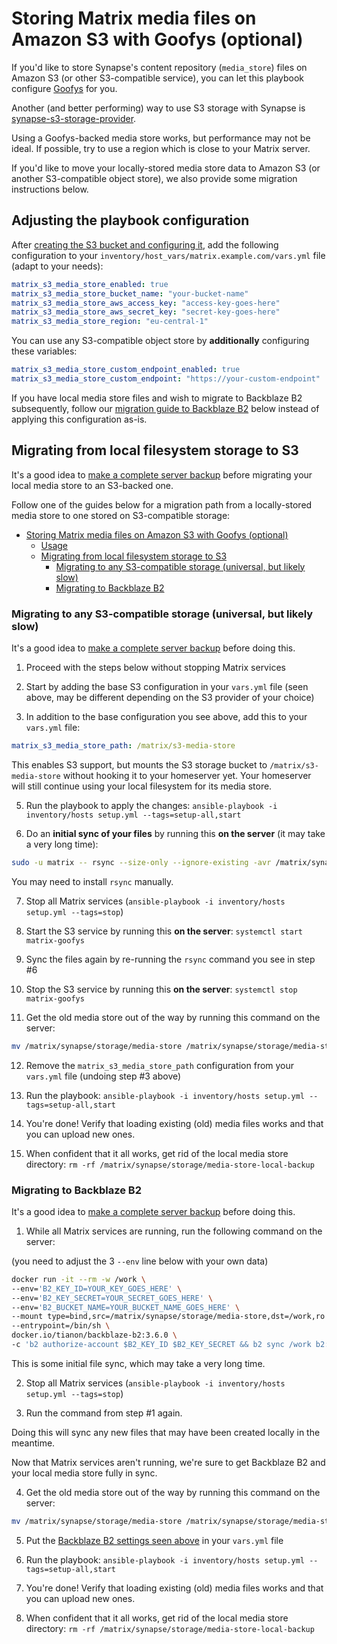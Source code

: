 # Storing Matrix media files on Amazon S3 with Goofys (optional)

If you'd like to store Synapse's content repository (`media_store`) files on Amazon S3 (or other S3-compatible service),
you can let this playbook configure [Goofys](https://github.com/kahing/goofys) for you.

Another (and better performing) way to use S3 storage with Synapse is [synapse-s3-storage-provider](configuring-playbook-synapse-s3-storage-provider.md).

Using a Goofys-backed media store works, but performance may not be ideal. If possible, try to use a region which is close to your Matrix server.

If you'd like to move your locally-stored media store data to Amazon S3 (or another S3-compatible object store), we also provide some migration instructions below.

## Adjusting the playbook configuration

After [creating the S3 bucket and configuring it](configuring-playbook-s3.md#bucket-creation-and-security-configuration), add the following configuration to your `inventory/host_vars/matrix.example.com/vars.yml` file (adapt to your needs):

```yaml
matrix_s3_media_store_enabled: true
matrix_s3_media_store_bucket_name: "your-bucket-name"
matrix_s3_media_store_aws_access_key: "access-key-goes-here"
matrix_s3_media_store_aws_secret_key: "secret-key-goes-here"
matrix_s3_media_store_region: "eu-central-1"
```

You can use any S3-compatible object store by **additionally** configuring these variables:

```yaml
matrix_s3_media_store_custom_endpoint_enabled: true
matrix_s3_media_store_custom_endpoint: "https://your-custom-endpoint"
```

If you have local media store files and wish to migrate to Backblaze B2 subsequently, follow our [migration guide to Backblaze B2](#migrating-to-backblaze-b2) below instead of applying this configuration as-is.


## Migrating from local filesystem storage to S3

It's a good idea to [make a complete server backup](faq.md#how-do-i-backup-the-data-on-my-server) before migrating your local media store to an S3-backed one.

Follow one of the guides below for a migration path from a locally-stored media store to one stored on S3-compatible storage:

- [Storing Matrix media files on Amazon S3 with Goofys (optional)](#storing-matrix-media-files-on-amazon-s3-with-goofys-optional)
	- [Usage](#usage)
	- [Migrating from local filesystem storage to S3](#migrating-from-local-filesystem-storage-to-s3)
		- [Migrating to any S3-compatible storage (universal, but likely slow)](#migrating-to-any-s3-compatible-storage-universal-but-likely-slow)
		- [Migrating to Backblaze B2](#migrating-to-backblaze-b2)

### Migrating to any S3-compatible storage (universal, but likely slow)

It's a good idea to [make a complete server backup](faq.md#how-do-i-backup-the-data-on-my-server) before doing this.

1. Proceed with the steps below without stopping Matrix services

2. Start by adding the base S3 configuration in your `vars.yml` file (seen above, may be different depending on the S3 provider of your choice)

3. In addition to the base configuration you see above, add this to your `vars.yml` file:

```yaml
matrix_s3_media_store_path: /matrix/s3-media-store
```

This enables S3 support, but mounts the S3 storage bucket to `/matrix/s3-media-store` without hooking it to your homeserver yet. Your homeserver will still continue using your local filesystem for its media store.

5. Run the playbook to apply the changes: `ansible-playbook -i inventory/hosts setup.yml --tags=setup-all,start`

6. Do an **initial sync of your files** by running this **on the server** (it may take a very long time):

```sh
sudo -u matrix -- rsync --size-only --ignore-existing -avr /matrix/synapse/storage/media-store/. /matrix/s3-media-store/.
```

You may need to install `rsync` manually.

7. Stop all Matrix services (`ansible-playbook -i inventory/hosts setup.yml --tags=stop`)

8. Start the S3 service by running this **on the server**: `systemctl start matrix-goofys`

9. Sync the files again by re-running the `rsync` command you see in step #6

10. Stop the S3 service by running this **on the server**: `systemctl stop matrix-goofys`

11. Get the old media store out of the way by running this command on the server:

```sh
mv /matrix/synapse/storage/media-store /matrix/synapse/storage/media-store-local-backup
```

12. Remove the `matrix_s3_media_store_path` configuration from your `vars.yml` file (undoing step #3 above)

13. Run the playbook: `ansible-playbook -i inventory/hosts setup.yml --tags=setup-all,start`

14. You're done! Verify that loading existing (old) media files works and that you can upload new ones.

15. When confident that it all works, get rid of the local media store directory: `rm -rf /matrix/synapse/storage/media-store-local-backup`


### Migrating to Backblaze B2

It's a good idea to [make a complete server backup](faq.md#how-do-i-backup-the-data-on-my-server) before doing this.

1. While all Matrix services are running, run the following command on the server:

(you need to adjust the 3 `--env` line below with your own data)

```sh
docker run -it --rm -w /work \
--env='B2_KEY_ID=YOUR_KEY_GOES_HERE' \
--env='B2_KEY_SECRET=YOUR_SECRET_GOES_HERE' \
--env='B2_BUCKET_NAME=YOUR_BUCKET_NAME_GOES_HERE' \
--mount type=bind,src=/matrix/synapse/storage/media-store,dst=/work,ro \
--entrypoint=/bin/sh \
docker.io/tianon/backblaze-b2:3.6.0 \
-c 'b2 authorize-account $B2_KEY_ID $B2_KEY_SECRET && b2 sync /work b2://$B2_BUCKET_NAME --skipNewer'
```

This is some initial file sync, which may take a very long time.

2. Stop all Matrix services (`ansible-playbook -i inventory/hosts setup.yml --tags=stop`)

3. Run the command from step #1 again.

Doing this will sync any new files that may have been created locally in the meantime.

Now that Matrix services aren't running, we're sure to get Backblaze B2 and your local media store fully in sync.

4. Get the old media store out of the way by running this command on the server:

```sh
mv /matrix/synapse/storage/media-store /matrix/synapse/storage/media-store-local-backup
```

5. Put the [Backblaze B2 settings seen above](#backblaze-b2) in your `vars.yml` file

6. Run the playbook: `ansible-playbook -i inventory/hosts setup.yml --tags=setup-all,start`

7. You're done! Verify that loading existing (old) media files works and that you can upload new ones.

8. When confident that it all works, get rid of the local media store directory: `rm -rf /matrix/synapse/storage/media-store-local-backup`
